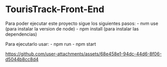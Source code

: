 # TourisTrack-Front-End

Para poder ejecutar este proyecto sigue los siguientes pasos: - nvm use (para instalar la version de node) - npm install (para instalar las dependencias)

Para ejecutarlo usar: - npm run - npm start






https://github.com/user-attachments/assets/68e458e1-94dc-44d6-8f06-d5044b8cc8d4

